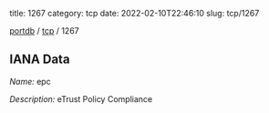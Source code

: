 title: 1267
category: tcp
date: 2022-02-10T22:46:10
slug: tcp/1267

[portdb](/) / [tcp](/category/tcp.html) / 1267


## IANA Data

_Name:_ epc

_Description:_ eTrust Policy Compliance

